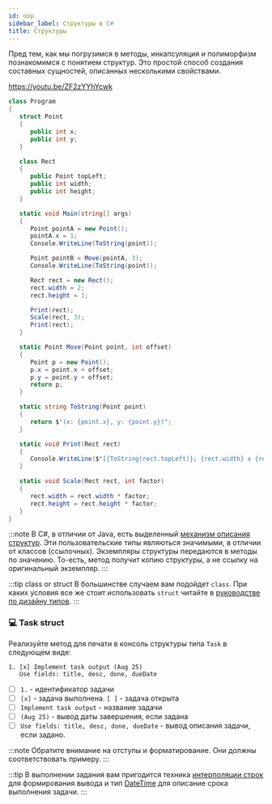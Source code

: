```yaml
---
id: oop
sidebar_label: Структуры в С#
title: Структуры
---
```


Пред тем, как мы погрузимся в методы, инкапсуляция и полиморфизм познакомимся с понятием структур. Это простой способ создания составных сущностей, описанных несколькими свойствами. 

https://youtu.be/ZF2zYYhYcwk

```csharp
class Program
{
   struct Point
   {
      public int x;
      public int y;
   }

   class Rect
   {
      public Point topLeft;
      public int width;
      public int height; 
   }

   static void Main(string[] args)
   {
      Point pointA = new Point();
      pointA.x = 1;
      Console.WriteLine(ToString(point));

      Point pointB = Move(pointA, 3);
      Console.WriteLine(ToString(point));

      Rect rect = new Rect();
      rect.width = 2;
      rect.height = 1;

      Print(rect);
      Scale(rect, 3);
      Print(rect);
   }

   static Point Move(Point point, int offset)
   {
      Point p = new Point();
      p.x = point.x + offset;
      p.y = point.y + offset;
      return p;
   }

   static string ToString(Point point)
   {
      return $"(x: {point.x}, y: {point.y})";
   }

   static void Print(Rect rect)
   {
      Console.WriteLine($"[{ToString(rect.topLeft)}; {rect.width} x {rect.height}]");
   }

   static void Scale(Rect rect, int factor)
   {
      rect.width = rect.width * factor;
      rect.height = rect.height * factor;
   }
}
```

:::note
В C#, в отличии от Java, есть выделенный [механизм описания структур](https://docs.microsoft.com/en-us/dotnet/csharp/language-reference/builtin-types/struct). Эти пользовательские типы являються значимыми, в отличии от классов (ссылочных). Экземпляры структуры передаются в методы по значению. То-есть, метод получит копию структуры, а не ссылку на оригинальный экземпляр. 
:::

:::tip class or struct
В большинстве случаем вам подойдет `class`. При каких условия все же стоит использовать `struct` читайте в [руководстве по дизайну типов](https://docs.microsoft.com/en-us/dotnet/standard/design-guidelines/choosing-between-class-and-struct). 
:::

### 💻 Task struct

Реализуйте метод для печати в консоль структуры типа `Task` в следующем виде:
```
1. [x] Implement task output (Aug 25)
   Use fields: title, desc, done, dueDate
```

-  [ ] `1.` - идентификатор задачи
-  [ ] `[x]` - задача выполнена. `[ ]` - задача открыта
-  [ ] `Implement task output` - название задачи
-  [ ] `(Aug 25)` - вывод даты завершения, если задана
-  [ ] `Use fields: title, desc, done, dueDate` - вывод описания задачи, если задано. 

:::note
Обратите внимание на отступы и форматирование. Они должны соответствовать примеру. 
:::

:::tip
В выполнении задания вам пригодится техника [интерполяции строк](https://docs.microsoft.com/en-us/dotnet/csharp/tutorials/exploration/interpolated-strings) для формирования вывода и тип [DateTime](https://docs.microsoft.com/ru-ru/dotnet/api/system.datetime?view=netcore-3.1) для описание срока выполнения задачи. 
:::
